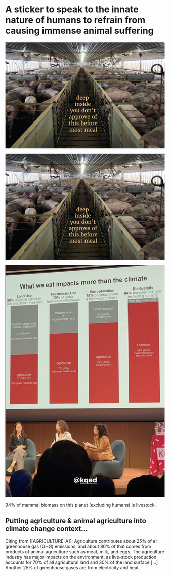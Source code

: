 # A sticker to speak to the innate nature of humans to refrain from causing immense animal suffering 

![](../media/MMSMeatStickA-02.png)


![](../media/MMSMeatStickA-02.png)


![](../media/cleanshot_2023-12-03-at-19-52-44@2x.png)

94% of mammal biomass on this planet (excluding humans) is livestock. 

## Putting agriculture & animal agriculture into climate change context...
Citing from [[AGRICULTURE-A]]: Agriculture contributes about 25% of  all greenhouse gas (GHG) emissions, and about 80% of  that comes from products of  animal agriculture such as meat, milk, and eggs. The agriculture industry has major impacts on the environment, as live-stock production accounts for 70% of  all agricultural land and 30% of  the land surface [...] Another 25% of  greenhouse gases are from electricity and heat.

